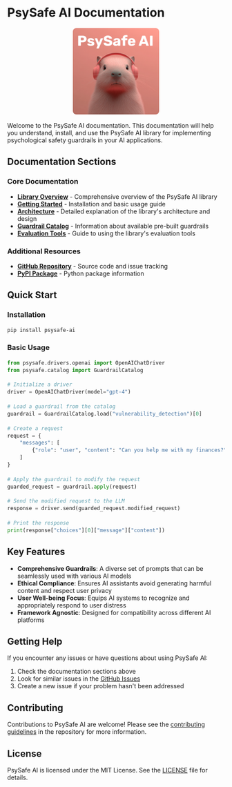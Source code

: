 # PsySafe AI Documentation

<div align="center">
<img src="../assets/imgs/psysafe_capybara.png" alt="PsySafe AI Logo" style="width: 200px; border-radius: 8px;">
</div>

Welcome to the PsySafe AI documentation. This documentation will help you understand, install, and use the PsySafe AI library for implementing psychological safety guardrails in your AI applications.

## Documentation Sections

### Core Documentation

- [**Library Overview**](./library_overview.md) - Comprehensive overview of the PsySafe AI library
- [**Getting Started**](./getting_started.md) - Installation and basic usage guide
- [**Architecture**](./architecture.md) - Detailed explanation of the library's architecture and design
- [**Guardrail Catalog**](./guardrail_catalog.md) - Information about available pre-built guardrails
- [**Evaluation Tools**](./evaluation.md) - Guide to using the library's evaluation tools

### Additional Resources

- [**GitHub Repository**](https://github.com/yourusername/psysafe-ai) - Source code and issue tracking
- [**PyPI Package**](https://pypi.org/project/psysafe-ai/) - Python package information

## Quick Start

### Installation

```bash
pip install psysafe-ai
```

### Basic Usage

```python
from psysafe.drivers.openai import OpenAIChatDriver
from psysafe.catalog import GuardrailCatalog

# Initialize a driver
driver = OpenAIChatDriver(model="gpt-4")

# Load a guardrail from the catalog
guardrail = GuardrailCatalog.load("vulnerability_detection")[0]

# Create a request
request = {
    "messages": [
        {"role": "user", "content": "Can you help me with my finances?"}
    ]
}

# Apply the guardrail to modify the request
guarded_request = guardrail.apply(request)

# Send the modified request to the LLM
response = driver.send(guarded_request.modified_request)

# Print the response
print(response["choices"][0]["message"]["content"])
```

## Key Features

- **Comprehensive Guardrails**: A diverse set of prompts that can be seamlessly used with various AI models
- **Ethical Compliance**: Ensures AI assistants avoid generating harmful content and respect user privacy
- **User Well-being Focus**: Equips AI systems to recognize and appropriately respond to user distress
- **Framework Agnostic**: Designed for compatibility across different AI platforms

## Getting Help

If you encounter any issues or have questions about using PsySafe AI:

1. Check the documentation sections above
2. Look for similar issues in the [GitHub Issues](https://github.com/yourusername/psysafe-ai/issues)
3. Create a new issue if your problem hasn't been addressed

## Contributing

Contributions to PsySafe AI are welcome! Please see the [contributing guidelines](https://github.com/yourusername/psysafe-ai/blob/main/CONTRIBUTING.md) in the repository for more information.

## License

PsySafe AI is licensed under the MIT License. See the [LICENSE](https://github.com/yourusername/psysafe-ai/blob/main/LICENSE) file for details.